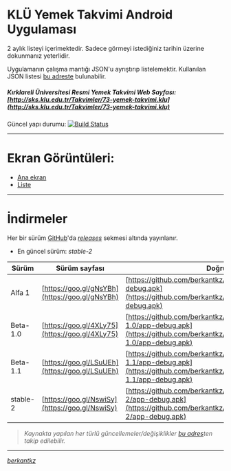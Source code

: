 
 
# KLÜ Yemek Takvimi Android Uygulaması 

2 aylık listeyi içerimektedir. Sadece görmeyi istediğiniz tarihin üzerine dokunmanız yeterlidir.

Uygulamanın çalışma mantığı JSON'u ayrıştırıp listelemektir. Kullanılan JSON listesi [bu adreste](https://berkantkz.github.io/KLU_Yemek/list.json) bulunabilir.

##### *Kırklareli Üniversitesi Resmi Yemek Takvimi Web Sayfası:* [http://sks.klu.edu.tr/Takvimler/73-yemek-takvimi.klu](http://sks.klu.edu.tr/Takvimler/73-yemek-takvimi.klu)


Güncel yapı durumu: [![Build Status](https://travis-ci.org/berkantkz/KLU_Yemek.svg?branch=master)](https://travis-ci.org/berkantkz/KLU_Yemek)


----------


# <i class="icon-picture"></i> Ekran Görüntüleri:

- [Ana ekran](https://i.hizliresim.com/NODvpO.png) 
- [Liste](https://i.hizliresim.com/ROD7P1.png)

----------


# <i class="icon-download"></i> İndirmeler

Her bir sürüm [GitHub](https://github.com/berkantkz/KLU_Yemek)'da *[releases](https://github.com/berkantkz/KLU_Yemek/releases)* sekmesi altında yayınlanır. 

- En güncel sürüm: _stable-2_

Sürüm		| Sürüm sayfası 			| Doğrudan İndirme Adresi
----- 		| ---   					| ---- 
Alfa 1 		| [https://goo.gl/gNsYBh](https://goo.gl/gNsYBh) 		| [https://github.com/berkantkz/KLU_Yemek/releases/download/alpha1/app-debug.apk](https://github.com/berkantkz/KLU_Yemek/releases/download/alpha1/app-debug.apk)
Beta-1.0    | [https://goo.gl/4XLy75](https://goo.gl/4XLy75)   		| [https://github.com/berkantkz/KLU_Yemek/releases/download/beta-1.0/app-debug.apk](https://github.com/berkantkz/KLU_Yemek/releases/download/beta-1.0/app-debug.apk)
Beta-1.1	| [https://goo.gl/LSuUEh](https://goo.gl/LSuUEh)    	| [https://github.com/berkantkz/KLU_Yemek/releases/download/beta-1.1/app-debug.apk](https://github.com/berkantkz/KLU_Yemek/releases/download/beta-1.1/app-debug.apk)
stable-2	| [https://goo.gl/NswiSy](https://goo.gl/NswiSy)    	| [https://github.com/berkantkz/KLU_Yemek/releases/download/stable-2/app-debug.apk](https://github.com/berkantkz/KLU_Yemek/releases/download/stable-2/app-debug.apk)


> _Kaynakta yapılan her türlü güncellemeler/değişiklikler [bu adres](https://github.com/berkantkz/KLU_Yemek/commits/master)ten takip edilebilir._


----------


[_berkantkz_](https://berkantkz.github.io)
